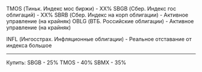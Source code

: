 TMOS (Тиньк. Индекс мос биржи) - ХХ%
SBGB (Сбер. Индекс гос облигаций) - ХХ%
SBRB (Сбер. Индекс на корп облигации) - Активное управление (на крайняк)
OBLG (ВТБ. Российские облигации) - Активное управление (на крайняк)

INFL (Ингосстрах. Инфляционные облигации) - Реальное отставание от индекса большое

* * *

Купить:
SBGB - 25%
TMOS - 40%
SBMX - 35%